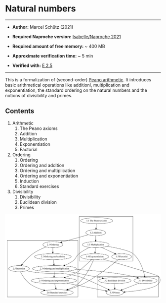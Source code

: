 # Natural numbers


---

- **Author:** Marcel Schütz (2021)

- **Required Naproche version:** [Isabelle/Naproche 2021][1]

- **Required amount of free memory:** ~ 400 MB

- **Approximate verification time:** ~ 5 min

- **Verified with:** [E 2.5][2]

---


This is a formalization of (second-order) [Peano arithmetic][1]. It introduces
basic arithmetical operations like additionl, multiplication and exponentiation,
the standard ordering on the natural numbers and the notions of divisibility and
primes.


## Contents

1.  Arithmetic
    1.  The Peano axioms
    2.  Addition
    3.  Multiplication
    4.  Exponentiation
    5.  Factorial
2.  Ordering
    1.  Ordering
    2.  Ordering and addition
    3.  Ordering and multiplication
    4.  Ordering and exponentiation
    5.  Induction
    6.  Standard exercises
3.  Divisibility
    1.  Divisibility
    2.  Euclidean division
    3.  Primes

![Dependency graph](../../graphs/natural-numbers.svg)



[1]: <https://isabelle.in.tum.de/index.html>
[2]: <https://wwwlehre.dhbw-stuttgart.de/~sschulz/E/Archive.html>
[3]: <https://en.wikipedia.org/wiki/Peano_axioms>

